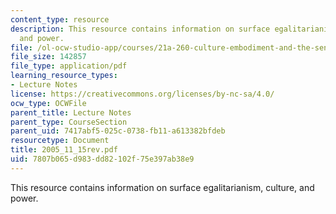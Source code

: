 ```yaml
---
content_type: resource
description: This resource contains information on surface egalitarianism, culture,
  and power.
file: /ol-ocw-studio-app/courses/21a-260-culture-embodiment-and-the-senses-fall-2005/7807b065d983dd82102f75e397ab38e9_2005_11_15rev.pdf
file_size: 142857
file_type: application/pdf
learning_resource_types:
- Lecture Notes
license: https://creativecommons.org/licenses/by-nc-sa/4.0/
ocw_type: OCWFile
parent_title: Lecture Notes
parent_type: CourseSection
parent_uid: 7417abf5-025c-0738-fb11-a613382bfdeb
resourcetype: Document
title: 2005_11_15rev.pdf
uid: 7807b065-d983-dd82-102f-75e397ab38e9
---
```

This resource contains information on surface egalitarianism, culture, and power.